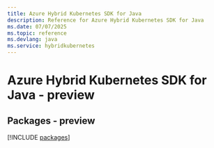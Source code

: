 ```yaml
---
title: Azure Hybrid Kubernetes SDK for Java
description: Reference for Azure Hybrid Kubernetes SDK for Java
ms.date: 07/07/2025
ms.topic: reference
ms.devlang: java
ms.service: hybridkubernetes
---
```

# Azure Hybrid Kubernetes SDK for Java - preview
## Packages - preview
[!INCLUDE [packages](hybrid-kubernetes-index.md)]